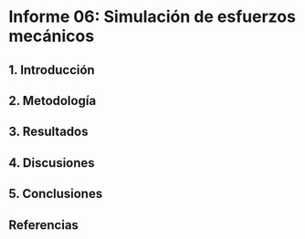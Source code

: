 # Informe 06: Simulación de esfuerzos mecánicos
## 1. Introducción

## 2. Metodología

## 3. Resultados

## 4. Discusiones

## 5. Conclusiones

## Referencias
